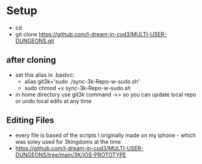 # Setup
- cd
- git clone https://github.com/I-dream-in-cod3/MULTI-USER-DUNGEONS.git

## after cloning
- set this alias in .bashrc:
  - alias git3k='sudo ./sync-3k-Repo-w-sudo.sh'
  - sudo chmod +x sync-3k-Repo-w-sudo.sh
- in home directory use git3k command ->> so you can  update local repo or undo local edits at any time
## Editing Files
- every file is based of the scripts I originally made on my iphone - which was soley used for 3kingdoms at the time
- https://github.com/I-dream-in-cod3/MULTI-USER-DUNGEONS/tree/main/3K/iOS-PROTOTYPE
